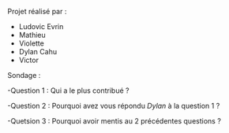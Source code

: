 Projet réalisé par :

- Ludovic Evrin
- Mathieu
- Violette
- Dylan Cahu
- Victor

Sondage : 

-Question 1 : Qui a le plus contribué ?

-Question 2 : Pourquoi avez vous répondu *Dylan* à la question 1 ?

-Quetsion 3 : Pourquoi avoir mentis au 2 précédentes questions ?
